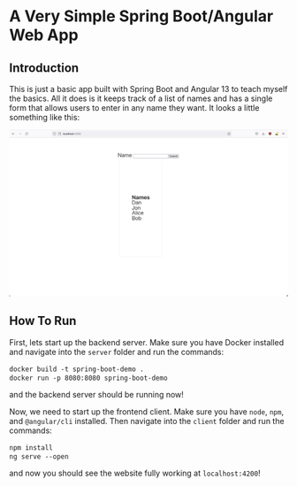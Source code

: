# A Very Simple Spring Boot/Angular Web App

## Introduction

This is just a basic app built with Spring Boot and Angular 13 to teach myself the basics. All it does is it keeps track of a list of names and has a single form that allows users to enter in any name they want. It looks a little something like this:

![Alt text](./Demo-Website-Screenshot.png)

## How To Run

First, lets start up the backend server. Make sure you have Docker installed and navigate into the `server` folder and run the commands:
````
docker build -t spring-boot-demo .
docker run -p 8080:8080 spring-boot-demo
````
and the backend server should be running now!

Now, we need to start up the frontend client. Make sure you have `node`, `npm`, and `@angular/cli`
installed. Then navigate into the `client` folder and run the commands:

````
npm install
ng serve --open
````
and now you should see the website fully working at `localhost:4200`!
